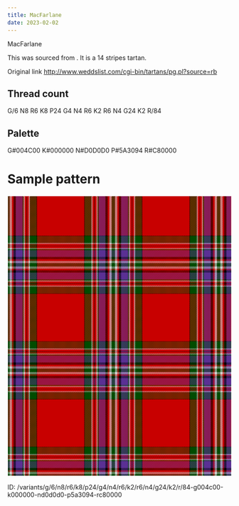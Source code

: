 ```yaml
---
title: MacFarlane
date: 2023-02-02
---
```

MacFarlane

This was sourced from <no value>.  It is a 14 stripes tartan.

Original link http://www.weddslist.com/cgi-bin/tartans/pg.pl?source=rb

## Thread count
G/6 N8 R6 K8 P24 G4 N4 R6 K2 R6 N4 G24 K2 R/84

## Palette
G#004C00 K#000000 N#D0D0D0 P#5A3094 R#C80000

# Sample pattern

![Tartan detail](tartan.png "G/6 N8 R6 K8 P24 G4 N4 R6 K2 R6 N4 G24 K2 R/84 tartan")

ID: /variants/g/6/n8/r6/k8/p24/g4/n4/r6/k2/r6/n4/g24/k2/r/84-g004c00-k000000-nd0d0d0-p5a3094-rc80000